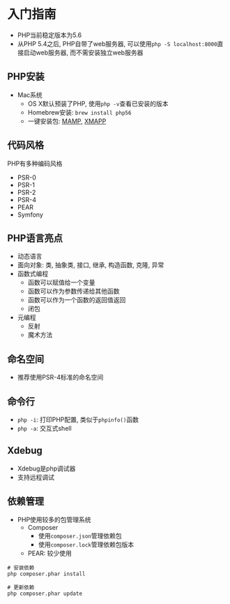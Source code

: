 # 入门指南

* PHP当前稳定版本为5.6
* 从PHP 5.4之后, PHP自带了web服务器, 可以使用`php -S localhost:8000`直接启动web服务器, 而不需安装独立web服务器

## PHP安装

* Mac系统
    - OS X默认预装了PHP, 使用`php -v`查看已安装的版本
    - Homebrew安装: `brew install php56`
    - 一键安装包: [MAMP](https://www.mamp.info/en/downloads/), [XMAPP](https://www.apachefriends.org/index.html)


## 代码风格

PHP有多种编码风格
* PSR-0
* PSR-1
* PSR-2
* PSR-4
* PEAR
* Symfony


## PHP语言亮点

* 动态语言
* 面向对象: 类, 抽象类, 接口, 继承, 构造函数, 克隆, 异常
* 函数式编程
    - 函数可以赋值给一个变量
    - 函数可以作为参数传递给其他函数
    - 函数可以作为一个函数的返回值返回
    - 闭包
* 元编程
    - 反射
    - 魔术方法


## 命名空间

* 推荐使用PSR-4标准的命名空间


## 命令行

* `php -i`: 打印PHP配置, 类似于`phpinfo()`函数
* `php -a`: 交互式shell


## Xdebug

* Xdebug是php调试器
* 支持远程调试


## 依赖管理

* PHP使用较多的包管理系统
    - Composer
        - 使用`composer.json`管理依赖包
        - 使用`composer.lock`管理依赖包版本
    - PEAR: 较少使用

```shell
# 安装依赖
php composer.phar install

# 更新依赖
php composer.phar update
```
